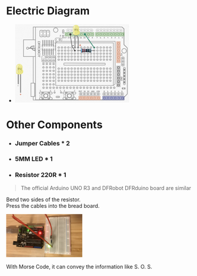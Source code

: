# Electric Diagram

- <img src="../md_assets/image-20221204191043169.png" alt="image-20221204191043169" style="zoom:30%;" />



# Other Components 

- ### Jumper Cables * 2

- ### 5MM LED * 1

- ### Resistor 220R * 1



> The official Arduino UNO R3 and DFRobot DFRduino board are similar


Bend two sides of the resistor.  
Press the cables into the bread board.

<img src="../md_assets/image-20221204193247624.png" alt="image-20221204193247624" style="zoom:20%;" />

With Morse Code, it can convey the information like S. O. S.